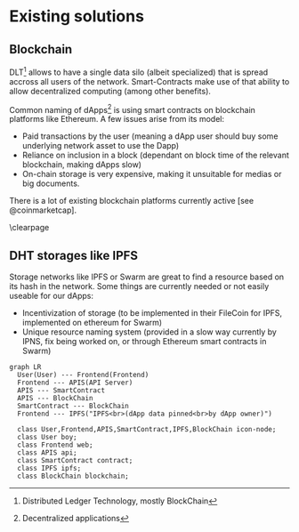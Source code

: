 # Existing solutions

## Blockchain	

DLT[^1] allows to have a single data silo (albeit specialized) that is spread accross all users of the network. Smart-Contracts make use of that ability to allow decentralized computing (among other benefits).

Common naming of dApps[^2] is using smart contracts on blockchain platforms like Ethereum. A few issues arise from its model:

- Paid transactions by the user (meaning a dApp user should buy some underlying network asset to use the Dapp)
- Reliance on inclusion in a block (dependant on block time of the relevant blockchain, making dApps slow)
- On-chain storage is very expensive, making it unsuitable for medias or big documents.

There is a lot of existing blockchain platforms currently active [see @coinmarketcap].

\clearpage

## DHT storages like IPFS

Storage networks like IPFS or Swarm are great to find a resource based on its hash in the network.
Some things are currently needed or not easily useable for our dApps:

- Incentivization of storage (to be implemented in their FileCoin for IPFS, implemented on ethereum for Swarm)
- Unique resource naming system (provided in a slow way currently by IPNS, fix being worked on, or through Ethereum smart contracts in Swarm)

```{.mermaid caption="Typical smart-contract based dApp using IPFS"}
graph LR
  User(User) --- Frontend(Frontend)
  Frontend --- APIS(API Server)
  APIS --- SmartContract
  APIS --- BlockChain
  SmartContract --- BlockChain
  Frontend --- IPFS("IPFS<br>(dApp data pinned<br>by dApp owner)")
  
  class User,Frontend,APIS,SmartContract,IPFS,BlockChain icon-node;
  class User boy;
  class Frontend web;
  class APIS api;
  class SmartContract contract;
  class IPFS ipfs;
  class BlockChain blockchain;
```




[^1]: Distributed Ledger Technology, mostly BlockChain
[^2]: Decentralized applications

